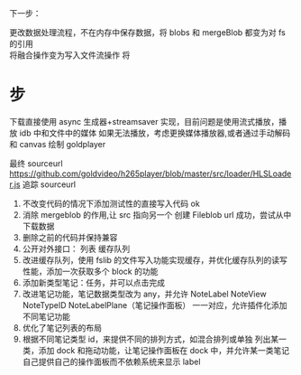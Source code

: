 下一步：

更改数据处理流程，不在内存中保存数据，将 blobs 和 mergeBlob 都变为对 fs 的引用  
将融合操作变为写入文件流操作 将

# 步

下载直接使用 async 生成器+streamsaver 实现，目前问题是使用流式播放，播放 idb 中和文件中的媒体
如果无法播放，考虑更换媒体播放器,或者通过手动解码和 canvas 绘制
goldplayer

最终 sourceurl
https://github.com/goldvideo/h265player/blob/master/src/loader/HLSLoader.js
追踪 sourceurl

1. 不改变代码的情况下添加测试性的直接写入代码 ok
2. 消除 mergeblob 的作用,让 src 指向另一个
   创建 Fileblob url 成功，尝试从中下载数据
3. 删除之前的代码并保持兼容
4. 公开对外接口： 列表 缓存队列
5. 改进缓存队列，使用 fslib 的文件写入功能实现缓存，并优化缓存队列的读写性能，添加一次获取多个 block 的功能
6. 添加新类型笔记：任务，并可以点击完成
7. 改进笔记功能，笔记数据类型改为 any，并允许 NoteLabel NoteView NoteTypeID NoteLabelPlane（笔记操作面板） 一一对应，允许插件化添加不同笔记功能
8. 优化了笔记列表的布局
9. 根据不同笔记类型 id，来提供不同的排列方式，如混合排列或单独 列出某一类，添加 dock 和拖动功能，让笔记操作面板在 dock 中，并允许某一类笔记自己提供自己的操作面板而不依赖系统来显示 label
